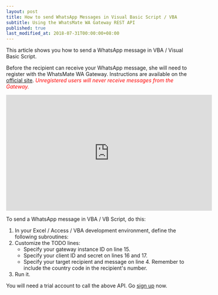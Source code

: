 ```yaml
---
layout: post
title: How to send WhatsApp Messages in Visual Basic Script / VBA
subtitle: Using the WhatsMate WA Gateway REST API
published: true
last_modified_at: 2018-07-31T00:00:00+08:00
---
```


This article shows you how to send a WhatsApp message in VBA / Visual Basic Script.

Before the recipient can receive your WhatsApp message, she will need to register with the WhatsMate WA Gateway. Instructions are available on the [official site](https://www.whatsmate.net/whatsapp-gateway-api.html). <span style="color:red">*Unregistered users will never receive messages from the Gateway.*</span>


<iframe width="560" height="315" src="https://www.youtube.com/embed/WLg61BEj-FA?rel=0&cc_load_policy=1" frameborder="0" allowfullscreen></iframe>


To send a WhatsApp message in VBA / VB Script, do this:

1. In your Excel / Access / VBA development environment, define the following subroutines:  <script src="https://gist.github.com/whatsmate/dd1a1b80342b87f778ef732bb5a12582.js"></script>
2. Customize the TODO lines:
   * Specify your gateway instance ID on line 15.
   * Specify your client ID and secret on lines 16 and 17.
   * Specify your target recipient and message on line 4. Remember to include the country code in the recipient's number.
3. Run it.


You will need a trial account to call the above API. Go [sign up](https://www.whatsmate.net/whatsapp-gateway-api.html) now.



<br>
<script async src="//pagead2.googlesyndication.com/pagead/js/adsbygoogle.js"></script>
<ins class="adsbygoogle"
     style="display:inline-block;width:728px;height:90px"
     data-ad-client="ca-pub-7383487179928477"
     data-ad-slot="6959057004"></ins>
<script>
(adsbygoogle = window.adsbygoogle || []).push({});
</script>
<br>

